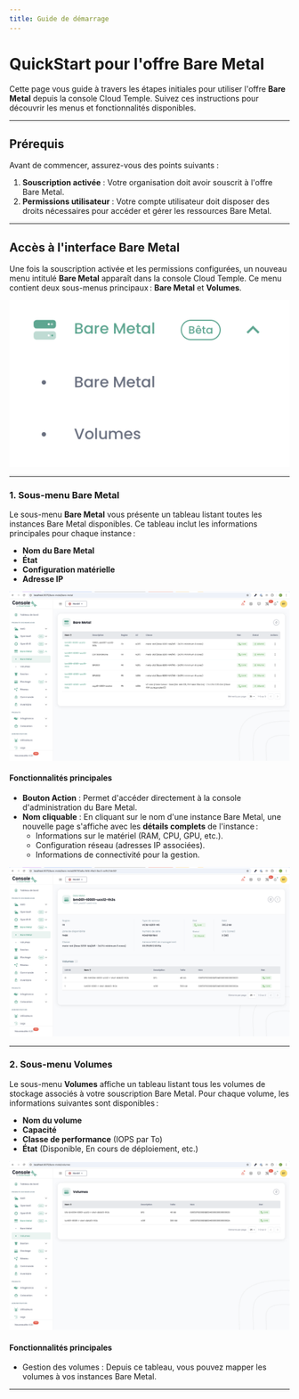 ```yaml
---
title: Guide de démarrage
---
```


# QuickStart pour l'offre Bare Metal

Cette page vous guide à travers les étapes initiales pour utiliser l'offre **Bare Metal** depuis la console Cloud Temple. Suivez ces instructions pour découvrir les menus et fonctionnalités disponibles.

---

## Prérequis
Avant de commencer, assurez-vous des points suivants :
1. **Souscription activée** : Votre organisation doit avoir souscrit à l'offre Bare Metal.
2. **Permissions utilisateur** : Votre compte utilisateur doit disposer des droits nécessaires pour accéder et gérer les ressources Bare Metal.

---

## Accès à l'interface Bare Metal

Une fois la souscription activée et les permissions configurées, un nouveau menu intitulé **Bare Metal** apparaît dans la console Cloud Temple. Ce menu contient deux sous-menus principaux : **Bare Metal** et **Volumes**.

![](images/shiva_bare-metal_menu.png)

---

### 1. Sous-menu **Bare Metal**

Le sous-menu **Bare Metal** vous présente un tableau listant toutes les instances Bare Metal disponibles. Ce tableau inclut les informations principales pour chaque instance :
- **Nom du Bare Metal**
- **État**
- **Configuration matérielle**
- **Adresse IP**

![](images/shiva_bare-metal_list.png)

#### Fonctionnalités principales
- **Bouton Action** : Permet d'accéder directement à la console d'administration du Bare Metal.
- **Nom cliquable** : En cliquant sur le nom d'une instance Bare Metal, une nouvelle page s'affiche avec les **détails complets** de l'instance :
  - Informations sur le matériel (RAM, CPU, GPU, etc.).
  - Configuration réseau (adresses IP associées).
  - Informations de connectivité pour la gestion.

![](images/shiva_bare-metal_details.png)


---

### 2. Sous-menu **Volumes**

Le sous-menu **Volumes** affiche un tableau listant tous les volumes de stockage associés à votre souscription Bare Metal. Pour chaque volume, les informations suivantes sont disponibles :
- **Nom du volume**
- **Capacité**
- **Classe de performance** (IOPS par To)
- **État** (Disponible, En cours de déploiement, etc.)

![](images/shiva_bare-metal_storagelist.png)


#### Fonctionnalités principales
- Gestion des volumes : Depuis ce tableau, vous pouvez mapper les volumes à vos instances Bare Metal.

---
